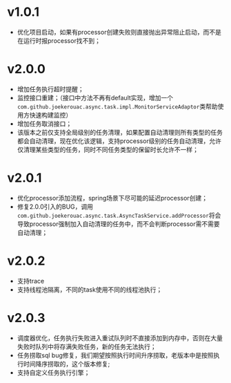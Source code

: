# v1.0.1
- 优化项目启动，如果有processor创建失败则直接抛出异常阻止启动，而不是在运行时报processor找不到；

# v2.0.0
- 增加任务执行超时提醒；
- 监控接口重建；（接口中方法不再有default实现，增加一个`com.github.joekerouac.async.task.impl.MonitorServiceAdaptor`类帮助使用方快速构建监控）
- 增加任务取消接口；
- 该版本之前仅支持全局级别的任务清理，如果配置自动清理则所有类型的任务都会自动清理，现在优化该逻辑，支持processor级别的任务自动清理，允许仅清理某些类型的任务，同时不同任务类型的保留时长允许不一样；

# v2.0.1
- 优化processor添加流程，spring场景下尽可能的延迟processor创建；
- 修复2.0.0引入的BUG，调用`com.github.joekerouac.async.task.AsyncTaskService.addProcessor`将会导致processor强制加入自动清理的任务中，而不会判断processor需不需要自动清理；

# v2.0.2
- 支持trace
- 支持线程池隔离，不同的task使用不同的线程池执行；


# v2.0.3
- 调度器优化，任务执行失败进入重试队列时不直接添加到内存中，否则在大量失败时队列中将存满失败任务，新的任务无法执行；
- 任务捞取sql bug修复，我们期望按照执行时间升序捞取，老版本中是按照执行时间降序捞取的，这个版本修复;
- 支持自定义任务执行引擎；
